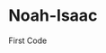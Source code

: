 # Noah-Isaac
First Code
<html>
  <head>
    <title> Gay boy</title
      <head>
      <body>
      </body>
      </html>
